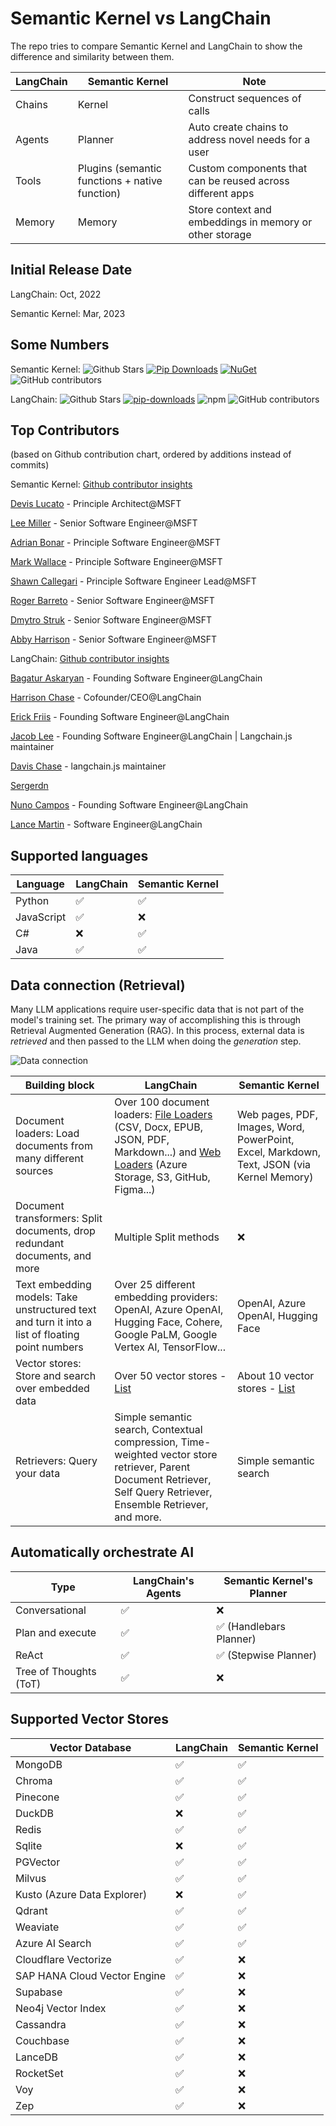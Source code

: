 # Semantic Kernel vs LangChain

The repo tries to compare Semantic Kernel and LangChain to show the difference and similarity between them.

| LangChain | Semantic Kernel                                | Note                                                       |
| --------- | ---------------------------------------------- | ---------------------------------------------------------- |
| Chains    | Kernel                                         | Construct sequences of calls                               |
| Agents    | Planner                                        | Auto create chains to address novel needs for a user       |
| Tools     | Plugins (semantic functions + native function) | Custom components that can be reused across different apps |
| Memory    | Memory                                         | Store context and embeddings in memory or other storage    |

## Initial Release Date
LangChain: Oct, 2022

Semantic Kernel: Mar, 2023 

## Some Numbers
Semantic Kernel: <img alt="Github Stars" src="https://img.shields.io/github/stars/microsoft/semantic-kernel?logo=github&style=flat-square&labelColor=343b41"/> [![Pip Downloads](https://static.pepy.tech/badge/semantic-kernel)](https://pepy.tech/project/semantic-kernel) [![NuGet](https://img.shields.io/nuget/dt/Microsoft.SemanticKernel?label=Nuget-downloads)](https://www.nuget.org/packages/Microsoft.SemanticKernel) <img src="https://img.shields.io/github/contributors/microsoft/semantic-kernel?logo=github&label=contributors" alt="GitHub contributors"/>

LangChain: <img alt="Github Stars" src="https://img.shields.io/github/stars/langchain-ai/langchain?logo=github&style=flat-square&labelColor=343b41"/> [![pip-downloads](https://static.pepy.tech/badge/langchain)](https://pepy.tech/project/langchain) ![npm](https://img.shields.io/npm/dt/langchain?label=npm-downloads) <img src="https://img.shields.io/github/contributors/langchain-ai/langchain?logo=github&label=contributors" alt="GitHub contributors"/>

## Top Contributors 
(based on Github contribution chart, ordered by additions instead of commits)

Semantic Kernel:  [Github contributor insights](https://github.com/microsoft/semantic-kernel/graphs/contributors)

[Devis Lucato](https://github.com/dluc) - Principle Architect@MSFT

[Lee Miller](https://github.com/lemillermicrosoft) - Senior Software Engineer@MSFT

[Adrian Bonar](https://github.com/adrianwyatt) - Principle Software Engineer@MSFT

[Mark Wallace](https://github.com/markwallace-microsoft) - Principle Software Engineer@MSFT

[Shawn Callegari](https://github.com/shawncal) - Principle Software Engineer Lead@MSFT

[Roger Barreto](https://github.com/RogerBarreto) - Senior Software Engineer@MSFT

[Dmytro Struk](https://github.com/dmytrostruk) - Senior Software Engineer@MSFT

[Abby Harrison](https://github.com/awharrison-28) - Senior Software Engineer@MSFT

LangChain: [Github contributor insights](https://github.com/langchain-ai/langchain/graphs/contributors)

[Bagatur Askaryan](https://github.com/baskaryan) - Founding Software Engineer@LangChain

[Harrison Chase](https://github.com/hwchase17) - Cofounder/CEO@LangChain

[Erick Friis](https://github.com/efriis) - Founding Software Engineer@LangChain

[Jacob Lee](https://github.com/jacoblee93) - Founding Software Engineer@LangChain | Langchain.js maintainer

[Davis Chase](https://github.com/dev2049) - langchain.js maintainer

[Sergerdn](https://github.com/sergerdn)

[Nuno Campos](https://github.com/nfcampos) - Founding Software Engineer@LangChain

[Lance Martin](https://github.com/rlancemartin) - Software Engineer@LangChain

## Supported languages

| Language   | LangChain | Semantic Kernel |
| ---------- | --------- | --------------- |
| Python     | ✅        | ✅              |
| JavaScript | ✅        | ❌              |
| C#         | ❌        | ✅              |
| Java       | ✅        | ✅              |

## Data connection (Retrieval)

Many LLM applications require user-specific data that is not part of the model's training set. The primary way of accomplishing this is through Retrieval Augmented Generation (RAG). In this process, external data is *retrieved* and then passed to the LLM when doing the *generation* step.

![Data connection](./images/data_connection.jpg)

| Building block                                                                                  | LangChain                                                                                                                                                                                                                                                                                                                                        | Semantic Kernel                    |
| ----------------------------------------------------------------------------------------------- | ------------------------------------------------------------------------------------------------------------------------------------------------------------------------------------------------------------------------------------------------------------------------------------------------------------------------------------------------ | ---------------------------------- |
| Document loaders: Load documents from many different sources                                    | Over 100 document loaders: [File Loaders](https://js.langchain.com/docs/modules/data_connection/document_loaders/integrations/file_loaders/) (CSV, Docx, EPUB, JSON, PDF, Markdown...) and [Web Loaders](https://js.langchain.com/docs/modules/data_connection/document_loaders/integrations/web_loaders/) (Azure Storage, S3, GitHub, Figma...) | Web pages, PDF, Images, Word, PowerPoint, Excel, Markdown, Text, JSON (via Kernel Memory)                               |
| Document transformers: Split documents, drop redundant documents, and more                      | Multiple Split methods                                                                                                                                                                                                                                                                                                                           | ❌                                 |
| Text embedding models: Take unstructured text and turn it into a list of floating point numbers | Over 25 different embedding providers: OpenAI, Azure OpenAI, Hugging Face, Cohere, Google PaLM, Google Vertex AI, TensorFlow...                                                                                                                                                                                                                  | OpenAI, Azure OpenAI, Hugging Face |
| Vector stores: Store and search over embedded data                                              | Over 50 vector stores  - [List](https://python.langchain.com/docs/integrations/vectorstores)                                                                                                                                                                                                                                                                                                                          | About 10 vector stores - [List](https://learn.microsoft.com/en-us/semantic-kernel/memories/vector-db)            |
| Retrievers: Query your data                                                                     | Simple semantic search, Contextual compression, Time-weighted vector store retriever, Parent Document Retriever, Self Query Retriever, Ensemble Retriever, and more.                                                                                                                                                                             | Simple semantic search             |

## Automatically orchestrate AI

| Type                   | LangChain's Agents | Semantic Kernel's Planner |
| ---------------------- | ------------------ | ------------------------- |
| Conversational         | ✅                 | ❌                        |
| Plan and execute       | ✅                 | ✅ (Handlebars Planner)    |
| ReAct                  | ✅                 | ✅ (Stepwise Planner)      |
| Tree of Thoughts (ToT) | ✅                 | ❌                        |

## Supported Vector Stores
| Vector Database        | LangChain | Semantic Kernel |
| ---------------------- | ------------------ | ------------------------- |
|MongoDB|✅|✅|
|Chroma|✅|✅|
|Pinecone|✅|✅|
|DuckDB|❌|✅|
|Redis|✅|✅|
|Sqlite|❌|✅|
|PGVector|✅|✅|
|Milvus|✅|✅|
|Kusto (Azure Data Explorer)|❌|✅|
|Qdrant|✅|✅|
|Weaviate|✅|✅|
|Azure AI Search|✅|✅|
|Cloudflare Vectorize|✅|❌|
|SAP HANA Cloud Vector Engine|✅|❌|
|Supabase|✅|❌|
|Neo4j Vector Index|✅|❌|
|Cassandra|✅|❌|
|Couchbase|✅|❌|
|LanceDB|✅|❌|
|RocketSet|✅|❌|
|Voy|✅|❌|
|Zep|✅|❌|





